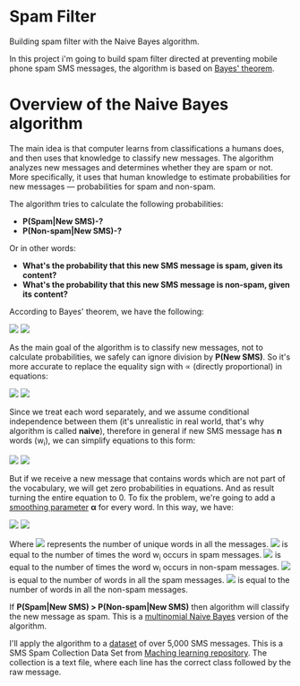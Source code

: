 # Spam Filter
Building spam filter with the Naive Bayes algorithm.

In this project i'm going to build spam filter directed at preventing mobile phone spam SMS messages, the algorithm is based on [Bayes' theorem](https://en.wikipedia.org/wiki/Bayes%27_theorem).

# Overview of the Naive Bayes algorithm
The main idea is that computer learns from classifications a humans does, and then uses that knowledge to classify new messages. The algorithm analyzes new messages and determines whether they are spam or not. More specifically, it uses that human knowledge to estimate probabilities for new messages — probabilities for spam and non-spam.

The algorithm tries to calculate the following probabilities:
- __P(Spam|New SMS)-?__
- __P(Non-spam|New SMS)-?__

Or in other words:
- __What's the probability that this new SMS message is spam, given its content?__
- __What's the probability that this new SMS message is non-spam, given its content?__

According to Bayes' theorem, we have the following:

<img src="https://latex.codecogs.com/svg.latex?%5Cfn_cm%20%5Clarge%20P%28Spam%5Cmid%20New%20SMS%29%20%3D%20%5Cfrac%7BP%28Spam%29%5Ctimes%20P%28New%20SMS%5Cmid%20Spam%29%7D%7BP%28New%20SMS%29%7D">
<img src="https://latex.codecogs.com/svg.latex?%5Cfn_cm%20%5Clarge%20P%28Non-spam%5Cmid%20New%20SMS%29%20%3D%20%5Cfrac%7BP%28Non-spam%29%5Ctimes%20P%28New%20SMS%5Cmid%20Non-spam%29%7D%7BP%28New%20SMS%29%7D">

As the main goal of the algorithm is to classify new messages, not to calculate probabilities, we safely can ignore division by __P(New SMS)__. So it's more accurate to replace the equality sign with ∝ (directly proportional) in equations:

<img src="https://latex.codecogs.com/svg.latex?%5Cfn_cm%20%5Clarge%20P%28Spam%5Cmid%20New%20SMS%29%20%5Cpropto%20P%28Spam%29%5Ctimes%20P%28New%20SMS%5Cmid%20Spam%29">
<img src="https://latex.codecogs.com/svg.latex?%5Cfn_cm%20%5Clarge%20P%28Non-spam%5Cmid%20New%20SMS%29%20%5Cpropto%20P%28Non-spam%29%5Ctimes%20P%28New%20SMS%5Cmid%20Non-spam%29">

Since we treat each word separately, and we assume conditional independence between them (it's unrealistic in real world, that's why algorithm is called __naive__), therefore in general if new SMS message has __n__ words (w<sub>i</sub>), we can simplify equations to this form:

<img src="https://latex.codecogs.com/svg.latex?%5Cfn_cm%20%5Clarge%20P%28Spam%5Cmid%20w_%7B1%7D%2C%20w_%7B2%7D%2C...w_%7Bn%7D%29%20%5Cpropto%20P%28Spam%29%5Ctimes%20P%28w_%7B1%7D%5Cmid%20Spam%29%5Ctimes%20P%28w_%7B2%7D%5Cmid%20Spam%29%5Ctimes%20...%5Ctimes%20P%28w_%7Bn%7D%5Cmid%20Spam%29">

<img src="https://latex.codecogs.com/svg.latex?%5Cfn_cm%20%5Clarge%20P%28Non-spam%5Cmid%20w_%7B1%7D%2Cw_%7B2%7D%2C...w_%7Bn%7D%29%20%5Cpropto%20P%28Non-spam%29%5Ctimes%20P%28w_%7B1%7D%5Cmid%20Non-spam%29%5Ctimes%20P%28w_%7B2%7D%5Cmid%20Non-spam%29%5Ctimes...%5Ctimes%20P%28w_%7Bn%7D%5Cmid%20Non-spam%29">

But if we receive a new message that contains words which are not part of the vocabulary, we will get zero probabilities in equations. And as result turning the entire equation to 0. To fix the problem, we're going to add a [smoothing parameter](https://en.wikipedia.org/wiki/Additive_smoothing) __α__ for every word.
In this way, we have:

<img src="https://latex.codecogs.com/svg.latex?%5Cfn_cm%20%5Clarge%20P%28w_%7Bi%7D%5Cmid%20Spam%29%20%3D%20%5Cfrac%7BN_%7Bw_%7Bi%7D%5Cmid%20Spam%7D%20&plus;%20%5Calpha%20%7D%7BN_%7BSpam%7D%20&plus;%20%5Calpha%20%5Ctimes%20N_%7BVocabulary%7D%7D">

<img src="https://latex.codecogs.com/svg.latex?%5Cfn_cm%20%5Clarge%20P%28w_%7Bi%7D%5Cmid%20Non-spam%29%20%3D%20%5Cfrac%7BN_%7Bw_%7Bi%7D%5Cmid%20Non-spam%7D%20&plus;%20%5Calpha%20%7D%7BN_%7BNon-spam%7D%20&plus;%20%5Calpha%5Ctimes%20N_%7BVocabulary%7D%7D">

Where <img src="https://latex.codecogs.com/svg.latex?%5Cfn_cm%20%5Clarge%20N_%7BVocabulary%7D">  represents the number of unique words in all the messages. <img src="https://latex.codecogs.com/svg.latex?%5Cfn_cm%20%5Clarge%20N_%7Bw_%7Bi%7D%5Cmid%20Non-spam%7D"> is equal to the number of times the word w<sub>i</sub> occurs in spam messages. <img src="https://latex.codecogs.com/svg.latex?%5Cfn_cm%20%5Clarge%20N_%7Bw_%7Bi%7D%5Cmid%20Spam%7D"> is equal to the number of times the word w<sub>i</sub> occurs in non-spam messages. <img src="https://latex.codecogs.com/svg.latex?%5Cfn_cm%20N_%7BSpam%7D"> is equal to the number of words in all the spam messages. <img src="https://latex.codecogs.com/svg.latex?%5Cfn_cm%20%5Clarge%20N_%7BNon-spam%7D"> is equal to the number of words in all the non-spam messages.

If __P(Spam|New SMS) > P(Non-spam|New SMS)__ then algorithm will classify the new message as spam.
This is a [multinomial Naive Bayes](https://scikit-learn.org/stable/modules/naive_bayes.html#multinomial-naive-bayes) version of the algorithm.

I'll apply the algorithm to a [dataset](https://archive.ics.uci.edu/ml/datasets/sms+spam+collection) of over 5,000 SMS messages. This is a SMS Spam Collection Data Set from [Maching learning repository](https://archive.ics.uci.edu/ml/index.php). The collection is a text file, where each line has the correct class followed by the raw message.
